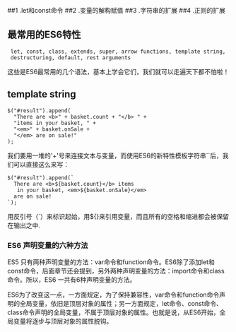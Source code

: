 ##1 .let和const命令
##2 .变量的解构赋值
##3 .字符串的扩展
##4 .正则的扩展
## 最常用的ES6特性

```
 let, const, class, extends, super, arrow functions, template string,
 destructuring, default, rest arguments
```
这些是ES6最常用的几个语法，基本上学会它们，我们就可以走遍天下都不怕啦！

## template string
    
```angular2html
$("#result").append(
  "There are <b>" + basket.count + "</b> " +
  "items in your basket, " +
  "<em>" + basket.onSale +
  "</em> are on sale!"
);
```
我们要用一堆的'+'号来连接文本与变量，而使用ES6的新特性模板字符串``后，我们可以直接这么来写：
```angular2html
$("#result").append(`
  There are <b>${basket.count}</b> items
   in your basket, <em>${basket.onSale}</em>
  are on sale!
`);
```
用反引号（`）来标识起始，用${}来引用变量，而且所有的空格和缩进都会被保留在输出之中.

### ES6 声明变量的六种方法
ES5 只有两种声明变量的方法：var命令和function命令。ES6除了添加let和const命令，后面章节还会提到，另外两种声明变量的方法：import命令和class命令。所以，ES6 一共有6种声明变量的方法。

ES6为了改变这一点，一方面规定，为了保持兼容性，var命令和function命令声明的全局变量，依旧是顶层对象的属性；另一方面规定，let命令、const命令、class命令声明的全局变量，不属于顶层对象的属性。也就是说，从ES6开始，全局变量将逐步与顶层对象的属性脱钩。
